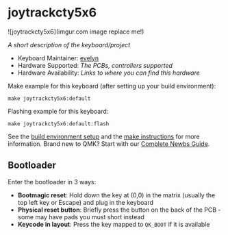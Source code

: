 # joytrackcty5x6

![joytrackcty5x6](imgur.com image replace me!)

*A short description of the keyboard/project*

* Keyboard Maintainer: [evelyn](https://github.com/ziasquinn)
* Hardware Supported: *The PCBs, controllers supported*
* Hardware Availability: *Links to where you can find this hardware*

Make example for this keyboard (after setting up your build environment):

    make joytrackcty5x6:default

Flashing example for this keyboard:

    make joytrackcty5x6:default:flash

See the [build environment setup](https://docs.qmk.fm/#/getting_started_build_tools) and the [make instructions](https://docs.qmk.fm/#/getting_started_make_guide) for more information. Brand new to QMK? Start with our [Complete Newbs Guide](https://docs.qmk.fm/#/newbs).

## Bootloader

Enter the bootloader in 3 ways:

* **Bootmagic reset**: Hold down the key at (0,0) in the matrix (usually the top left key or Escape) and plug in the keyboard
* **Physical reset button**: Briefly press the button on the back of the PCB - some may have pads you must short instead
* **Keycode in layout**: Press the key mapped to `QK_BOOT` if it is available
